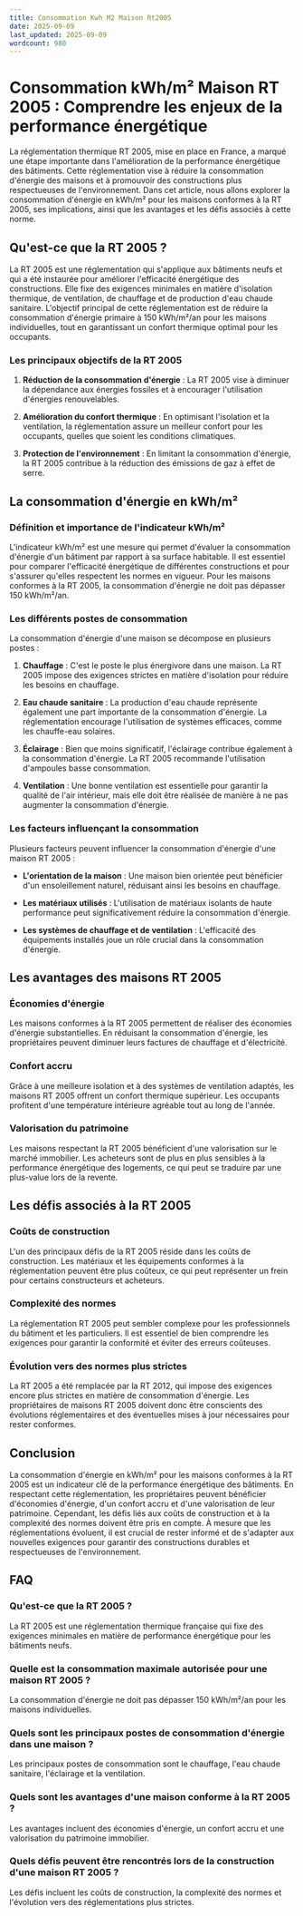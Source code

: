 ```yaml
---
title: Consommation Kwh M2 Maison Rt2005
date: 2025-09-09
last_updated: 2025-09-09
wordcount: 980
---
```


# Consommation kWh/m² Maison RT 2005 : Comprendre les enjeux de la performance énergétique

La réglementation thermique RT 2005, mise en place en France, a marqué une étape importante dans l'amélioration de la performance énergétique des bâtiments. Cette réglementation vise à réduire la consommation d'énergie des maisons et à promouvoir des constructions plus respectueuses de l'environnement. Dans cet article, nous allons explorer la consommation d'énergie en kWh/m² pour les maisons conformes à la RT 2005, ses implications, ainsi que les avantages et les défis associés à cette norme.

## Qu'est-ce que la RT 2005 ?

La RT 2005 est une réglementation qui s'applique aux bâtiments neufs et qui a été instaurée pour améliorer l'efficacité énergétique des constructions. Elle fixe des exigences minimales en matière d'isolation thermique, de ventilation, de chauffage et de production d'eau chaude sanitaire. L'objectif principal de cette réglementation est de réduire la consommation d'énergie primaire à 150 kWh/m²/an pour les maisons individuelles, tout en garantissant un confort thermique optimal pour les occupants.

### Les principaux objectifs de la RT 2005

1. **Réduction de la consommation d'énergie** : La RT 2005 vise à diminuer la dépendance aux énergies fossiles et à encourager l'utilisation d'énergies renouvelables.
   
2. **Amélioration du confort thermique** : En optimisant l'isolation et la ventilation, la réglementation assure un meilleur confort pour les occupants, quelles que soient les conditions climatiques.

3. **Protection de l'environnement** : En limitant la consommation d'énergie, la RT 2005 contribue à la réduction des émissions de gaz à effet de serre.

## La consommation d'énergie en kWh/m²

### Définition et importance de l'indicateur kWh/m²

L'indicateur kWh/m² est une mesure qui permet d'évaluer la consommation d'énergie d'un bâtiment par rapport à sa surface habitable. Il est essentiel pour comparer l'efficacité énergétique de différentes constructions et pour s'assurer qu'elles respectent les normes en vigueur. Pour les maisons conformes à la RT 2005, la consommation d'énergie ne doit pas dépasser 150 kWh/m²/an.

### Les différents postes de consommation

La consommation d'énergie d'une maison se décompose en plusieurs postes :

1. **Chauffage** : C'est le poste le plus énergivore dans une maison. La RT 2005 impose des exigences strictes en matière d'isolation pour réduire les besoins en chauffage.

2. **Eau chaude sanitaire** : La production d'eau chaude représente également une part importante de la consommation d'énergie. La réglementation encourage l'utilisation de systèmes efficaces, comme les chauffe-eau solaires.

3. **Éclairage** : Bien que moins significatif, l'éclairage contribue également à la consommation d'énergie. La RT 2005 recommande l'utilisation d'ampoules basse consommation.

4. **Ventilation** : Une bonne ventilation est essentielle pour garantir la qualité de l'air intérieur, mais elle doit être réalisée de manière à ne pas augmenter la consommation d'énergie.

### Les facteurs influençant la consommation

Plusieurs facteurs peuvent influencer la consommation d'énergie d'une maison RT 2005 :

- **L'orientation de la maison** : Une maison bien orientée peut bénéficier d'un ensoleillement naturel, réduisant ainsi les besoins en chauffage.

- **Les matériaux utilisés** : L'utilisation de matériaux isolants de haute performance peut significativement réduire la consommation d'énergie.

- **Les systèmes de chauffage et de ventilation** : L'efficacité des équipements installés joue un rôle crucial dans la consommation d'énergie.

## Les avantages des maisons RT 2005

### Économies d'énergie

Les maisons conformes à la RT 2005 permettent de réaliser des économies d'énergie substantielles. En réduisant la consommation d'énergie, les propriétaires peuvent diminuer leurs factures de chauffage et d'électricité.

### Confort accru

Grâce à une meilleure isolation et à des systèmes de ventilation adaptés, les maisons RT 2005 offrent un confort thermique supérieur. Les occupants profitent d'une température intérieure agréable tout au long de l'année.

### Valorisation du patrimoine

Les maisons respectant la RT 2005 bénéficient d'une valorisation sur le marché immobilier. Les acheteurs sont de plus en plus sensibles à la performance énergétique des logements, ce qui peut se traduire par une plus-value lors de la revente.

## Les défis associés à la RT 2005

### Coûts de construction

L'un des principaux défis de la RT 2005 réside dans les coûts de construction. Les matériaux et les équipements conformes à la réglementation peuvent être plus coûteux, ce qui peut représenter un frein pour certains constructeurs et acheteurs.

### Complexité des normes

La réglementation RT 2005 peut sembler complexe pour les professionnels du bâtiment et les particuliers. Il est essentiel de bien comprendre les exigences pour garantir la conformité et éviter des erreurs coûteuses.

### Évolution vers des normes plus strictes

La RT 2005 a été remplacée par la RT 2012, qui impose des exigences encore plus strictes en matière de consommation d'énergie. Les propriétaires de maisons RT 2005 doivent donc être conscients des évolutions réglementaires et des éventuelles mises à jour nécessaires pour rester conformes.

## Conclusion

La consommation d'énergie en kWh/m² pour les maisons conformes à la RT 2005 est un indicateur clé de la performance énergétique des bâtiments. En respectant cette réglementation, les propriétaires peuvent bénéficier d'économies d'énergie, d'un confort accru et d'une valorisation de leur patrimoine. Cependant, les défis liés aux coûts de construction et à la complexité des normes doivent être pris en compte. À mesure que les réglementations évoluent, il est crucial de rester informé et de s'adapter aux nouvelles exigences pour garantir des constructions durables et respectueuses de l'environnement.

## FAQ

### Qu'est-ce que la RT 2005 ?

La RT 2005 est une réglementation thermique française qui fixe des exigences minimales en matière de performance énergétique pour les bâtiments neufs.

### Quelle est la consommation maximale autorisée pour une maison RT 2005 ?

La consommation d'énergie ne doit pas dépasser 150 kWh/m²/an pour les maisons individuelles.

### Quels sont les principaux postes de consommation d'énergie dans une maison ?

Les principaux postes de consommation sont le chauffage, l'eau chaude sanitaire, l'éclairage et la ventilation.

### Quels sont les avantages d'une maison conforme à la RT 2005 ?

Les avantages incluent des économies d'énergie, un confort accru et une valorisation du patrimoine immobilier.

### Quels défis peuvent être rencontrés lors de la construction d'une maison RT 2005 ?

Les défis incluent les coûts de construction, la complexité des normes et l'évolution vers des réglementations plus strictes.